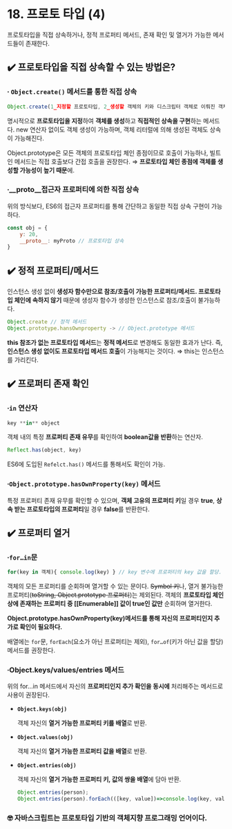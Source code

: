# 18. 프로토 타입 (4)

프로토타입을 직접 상속하거나, 정적 프로퍼티 메서드, 존재 확인 및 열거가 가능한 메서드들이 존재한다. 

## ✔️ 프로토타입을 직접 상속할 수 있는 방법은?

### ∙ `Object.create()` 메서드를 통한 직접 상속

```jsx
Object.create(1_지정할 프로토타입, 2_생성할 객체의 키와 디스크립터 객체로 이뤄진 객체)
```

명시적으로 **프로토타입을 지정**하여 **객체를 생성**하고 **직접적인 상속을 구현**하는 메서드다. new 연산자 없이도 객체 생성이 가능하며, 객체 리터럴에 의해 생성된 객체도 상속이 가능해진다. 

Object.prototype은 모든 객체의 프로토타입 체인 종점이므로 호출이 가능하나, 빌트인 메서드는 직접 호출보다 간접 호출을 권장한다. ⇒ **프로토타입 체인 종점에 객체를 생성할 가능성이 높기 때문**에. 

### ∙__proto__접근자 프로퍼티에 의한 직접 상속

위의 방식보다, ES6의 접근자 프로퍼티를 통해 간단하고 동일한 직접 상속 구현이 가능하다. 

```jsx
const obj = {
	y: 20,
	__proto__: myProto // 프로토타입 상속 
}
```

## ✔️ 정적 프로퍼티/메서드

인스턴스 생성 없이 **생성자 함수만으로 참조/호출이 가능한 프로퍼티/메서드. 프로토타입 체인에 속하지 않기** 때문에 생성자 함수가 생성한 인스턴스로 참조/호출이 불가능하다. 

```jsx
Object.create // 정적 메서드
Object.prototype.hansOwnproperty -> // Object.prototype 메서드
```

**this 참조가 없는 프로토타입 메서드**는 **정적 메서드**로 변경해도 동일한 효과가 난다. 즉, **인스턴스 생성 없이도 프로토타입 메서드 호출**이 가능해지는 것이다. ⇒ this는 인스턴스를 가리킨다.

## ✔️ 프로퍼티 존재 확인

### ∙`in` 연산자

```jsx
key **in** object
```

객체 내의 특정 **프로퍼티 존재 유무**를 확인하여 **boolean값을 반환**하는 연산자.

```jsx
Reflect.has(object, key) 
```

ES6에 도입된 `Refelct.has()` 메서드를 통해서도 확인이 가능.

### ∙`Object.prototype.hasOwnProperty(key)` 메서드

특정 프로퍼티 존재 유무를 확인할 수 있으며, **객체 고유의 프로퍼티 키**일 경우 **true**, **상속 받는 프로토타입의 프로퍼티**일 경우 **false**를 반환한다. 

## ✔️ 프로퍼티 열거

### ∙`for…in`문

```jsx
for(key in 객체){ console.log(key) } // key 변수에 프로퍼티의 key 값을 할당. 
```

객체의 모든 프로퍼티를 순회하며 열거할 수 있는 문이다. ~~Symbol 키~~나, 열거 불가능한 프로퍼티(~~toString, Object.prototype 프로퍼티~~)는 제외된다. 객체의 **프로토타입 체인 상에 존재하는 프로퍼티 중 [[Enumerable]] 값이 true인 값만** 순회하며 열거한다.

**Object.prototype.hasOwnProperty(key)메서드를 통해 자신의 프로퍼티인지 추가로 확인이 필요하다.**

배열에는 `for`문, `forEach`(요소가 아닌 프로퍼티는 제외), `for…of`(키가 아닌 값을 할당) 메서드를 권장한다. 

### ∙Object.keys/values/entries 메서드

위의 for…in 메서드에서 자신의 **프로퍼티인지 추가 확인을 동시에** 처리해주는 메서드로 사용이 권장된다. 

- **`Object.keys(obj)`**
    
    객체 자신의 **열거 가능한 프로퍼티 키를 배열**로 반환.
    
- **`Object.values(obj)`**
    
    객체 자신의 **열거 가능한 프로퍼티 값을 배열**로 반환. 
    
- **`Object.entries(obj)`**
    
    객체 자신의 **열거 가능한 프로퍼티 키, 값의 쌍을 배열**에 담아 반환.
    
    ```jsx
    Object.entries(person);
    Object.entries(person).forEach(([key, value])=>console.log(key, value));
    ```
    

### 🤓 자바스크립트는 프로토타입 기반의 객체지향 프로그래밍 언어이다.